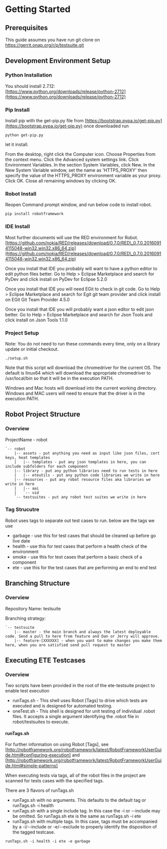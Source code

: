 # Getting Started
## Prerequisites
This guide assumes you have run git clone on https://gerrit.onap.org/r/p/testsuite.git

## Development Environment Setup
### Python Installation
You should install 2.7.12: [https://www.python.org/downloads/release/python-2712](https://www.python.org/downloads/release/python-2712)


### Pip Install
Install pip with the get-pip.py file from [https://bootstrap.pypa.io/get-pip.py](https://bootstrap.pypa.io/get-pip.py)
once downloaded run

```
python get-pip.py
```
let it install.

From the desktop, right click the Computer icon.
Choose Properties from the context menu.
Click the Advanced system settings link.
Click Environment Variables. In the section System Variables, click New.
In the New System Variable window, set the name as 'HTTPS\_PROXY' then specify the value of the HTTPS_PROXY environment variable as your proxy. 
Click OK. 
Close all remaining windows by clicking OK.


### Robot Install
Reopen Command prompt window, and run below code to install robot.

```
pip install robotframework
```


### IDE Install
Most further documents will use the RED environment for Robot.
[https://github.com/nokia/RED/releases/download/0.7.0/RED\_0.7.0.20160914115048-win32.win32.x86_64.zip](https://github.com/nokia/RED/releases/download/0.7.0/RED\_0.7.0.20160914115048-win32.win32.x86_64.zip)

Once you install that IDE you probably will want to have a python editor to edit python files better.
Go to Help > Eclipse Marketplace and search for PyDev and click install on PyDev for Eclipse 5.2.0

Once you install that IDE you will need EGit to check in git code.
Go to Help > Eclipse Marketplace and search for Egit git team provider and click install on EGit Git Team Provider 4.5.0

Once you install that IDE you will probably want a json editor to edit json better.
Go to Help > Eclipse Marketplace and search for Json Tools and click install on Json Tools 1.1.0

### Project Setup
Note: You do not need to run these commands every time, only on a library update or initial checkout.

```
./setup.sh  
```

Note that this script will download the chromedriver for the current OS. The default is linux64 which will download the appropriate chromedriver to /usr/local/bin so that it will be in the execution PATH.

Windows and Mac hosts will download into the current working directory. Windows and MAC users will need to ensure that the driver is 
in the execution PATH.


## Robot Project Structure
### Overview
ProjectName - robot

```
`-- robot
    |-- assets - put anything you need as input like json files, cert keys, heat templates
    |   |-- templates - put any json templates in here, you can include subfolders for each component
    |-- library - put any python libraries need to run tests in here
    |   |-- eteutils - put any python code libraries we write in here
    |-- resources - put any robot resource files aka libraries we write in here
    |   |-- aai
    |   `-- vid
    `-- testsuites - put any robot test suites we write in here
```    

### Tag Strucutre
Robot uses tags to separate out test cases to run. below are the tags we use

* garbage - use this for test cases that should be cleaned up before go live date
* health - use this for test cases that perform a health check of the environment
* smoke - use this for test cases that perform a basic check of a component
* ete - use this for the test cases that are performing an end to end test

## Branching Structure
### Overview
Repository Name: testsuite

Branching strategy:
```
`-- testsuite
    |-- master - the main branch and always the latest deployable code. Send a pull to here from feature and Dan or Jerry will approve.
    |-- feature-[XXXXXX] - when you want to make changes you make them here, when you are satisfied send pull request to master
```    

## Executing ETE Testcases
### Overview
Two scripts have been provided in the root of the ete-testsuite project to enable test execution

* runTags.sh - This shell uses Robot [Tags] to drive which tests are executed and is designed for automated testing.
* oneTest.sh - This shell is designed for unit testing of individual .robot files. It accepts a single argument identifying the .robot file in robot/testsuites to execute.
  
#### runTags.sh
For further information on using Robot [Tags], see [http://robotframework.org/robotframework/latest/RobotFrameworkUserGuide.html#configuring-execution] and [http://robotframework.org/robotframework/latest/RobotFrameworkUserGuide.html#simple-patterns]

When executing tests via tags, all of the robot files in the project are scanned for tests cases with the specified tags.

There are 3 flavors of runTags.sh 
* runTags.sh with no arguments. This defaults to the default tag or runTags.sh -i health
* runTags.sh with a single include tag. In this case the -i or --include may be omitted. So runTags.sh ete is the same as runTags.sh -i ete
* runTags.sh with multiple tags. In this case, tags must be accompanied by a -i/--include or -e/--exclude to properly identify the disposition of the tagged testcase.

```
runTags.sh -i health -i ete -e garbage
```

